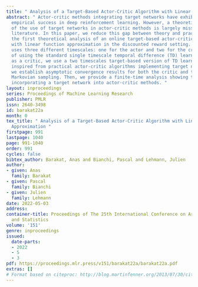 ```yaml
---
title: " Analysis of a Target-Based Actor-Critic Algorithm with Linear Function Approximation "
abstract: " Actor-critic methods integrating target networks have exhibited a stupendous
  empirical success in deep reinforcement learning. However, a theoretical understanding
  of the use of target networks in actor-critic methods is largely missing in the
  literature. In this paper, we reduce this gap between theory and practice by proposing
  the first theoretical analysis of an online target-based actor-critic algorithm
  with linear function approximation in the discounted reward setting. Our algorithm
  uses three different timescales: one for the actor and two for the critic. Instead
  of using the standard single timescale temporal difference (TD) learning algorithm
  as a critic, we use a two timescales target-based version of TD learning closely
  inspired from practical actor-critic algorithms implementing target networks. First,
  we establish asymptotic convergence results for both the critic and the actor under
  Markovian sampling. Then, we provide a finite-time analysis showing the impact of
  incorporating a target network into actor-critic methods. "
layout: inproceedings
series: Proceedings of Machine Learning Research
publisher: PMLR
issn: 2640-3498
id: barakat22a
month: 0
tex_title: " Analysis of a Target-Based Actor-Critic Algorithm with Linear Function
  Approximation "
firstpage: 991
lastpage: 1040
page: 991-1040
order: 991
cycles: false
bibtex_author: Barakat, Anas and Bianchi, Pascal and Lehmann, Julien
author:
- given: Anas
  family: Barakat
- given: Pascal
  family: Bianchi
- given: Julien
  family: Lehmann
date: 2022-05-03
address:
container-title: Proceedings of The 25th International Conference on Artificial Intelligence
  and Statistics
volume: '151'
genre: inproceedings
issued:
  date-parts:
  - 2022
  - 5
  - 3
pdf: https://proceedings.mlr.press/v151/barakat22a/barakat22a.pdf
extras: []
# Format based on citeproc: http://blog.martinfenner.org/2013/07/30/citeproc-yaml-for-bibliographies/
---
```

